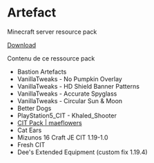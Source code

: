 # Artefact
Minecraft server resource pack

[Download](https://dl.topazdev.fr/projets?d=/resourcespack/artefacts)


Contenu de ce ressource pack

- Bastion Artefacts
- VanillaTweaks - No Pumpkin Overlay
- VanillaTweaks - HD Shield Banner Patterns
- VanillaTweaks - Accurate Spyglass
- VanillaTweaks - Circular Sun & Moon
- Better Dogs
- PlayStation5_CIT - Khaled_Shooter
- [CIT Pack | maeflowers](https://maeflowersmc.wixsite.com/minecraft)
- Cat Ears
- Mizunos 16 Craft JE CIT 1.19-1.0
- Fresh CIT
- Dee's Extended Equipment (custom fix 1.19.4)
